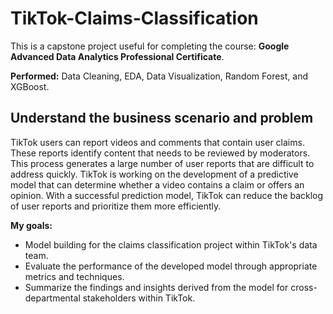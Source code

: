 # TikTok-Claims-Classification
This is a capstone project useful for completing the course: **Google Advanced Data Analytics Professional Certificate**. 

**Performed:** Data Cleaning, EDA, Data Visualization, Random Forest, and XGBoost.

## Understand the business scenario and problem
TikTok users can report videos and comments that contain user claims. These reports identify content that needs to be reviewed by moderators. This process generates a large number of user reports that are difficult to address quickly. TikTok is working on the development of a predictive model that can determine whether a video contains a claim or offers an opinion. With a successful prediction model, TikTok can reduce the backlog of user reports and prioritize them more efficiently.

**My goals:**
- Model building for the claims classification project within TikTok's data team. 
- Evaluate the performance of the developed model through appropriate metrics and techniques. 
- Summarize the findings and insights derived from the model for cross-departmental stakeholders within TikTok.
